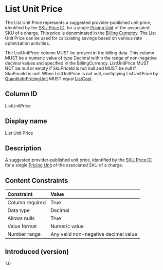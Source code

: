 # List Unit Price

The List Unit Price represents a suggested provider-published unit price, identified by the [SKU Price ID](#skupriceid), for a single [Pricing Unit](#pricingunit) of the associated SKU of a charge. This price is denominated in the [Billing Currency](#billingcurrency). The List Unit Price can be used for calculating savings based on various rate optimization activities.

The ListUnitPrice column MUST be present in the billing data. This column MUST be a numeric value of type Decimal within the range of non-negative decimal values and specified in the BillingCurrency. ListUnitPrice MUST NOT be null or empty if SkuPriceId is not null and MUST be null if SkuPriceId is null. When ListUnitPrice is not null, multiplying ListUnitPrice by [QuantityInPricingUnit](#quantityinpricingunit) MUST equal [ListCost](#listcost).

## Column ID

ListUnitPrice

## Display name

List Unit Price

## Description

A suggested provider-published unit price, identified by the [SKU Price ID](#skupriceid), for a single [Pricing Unit](#pricingunit) of the associated SKU of a charge.

## Content Constraints

| Constraint      | Value                                |
|:----------------|:-------------------------------------|
| Column required | True                                 |
| Data type       | Decimal                              |
| Allows nulls    | True                                 |
| Value format    | Numeric value                        |
| Number range    | Any valid non-negative decimal value |

## Introduced (version)

1.0
